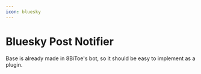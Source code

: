 ```yaml
---
icon: bluesky
---
```


# Bluesky Post Notifier

Base is already made in 8BiToe's bot, so it should be easy to implement as a plugin.
